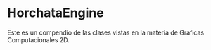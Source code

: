 # HorchataEngine
Este es un compendio de las clases vistas en la materia de Graficas Computacionales 2D.
